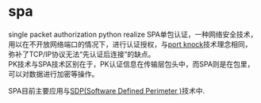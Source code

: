 # spa
single packet authorization python realize
SPA单包认证，一种网络安全技术，用以在不开放网络端口的情况下，进行认证授权，与[port knock](https://github.com/small-eight/portknock)技术理念相同，弥补了TCP/IP协议无法“先认证后连接”的缺点。<br>
PK技术与SPA技术区别在于，PK认证信息在传输层包头中，而SPA则是在包里，可以对数据进行加密等操作。<br>

SPA目前主要应用与[SDP(Software Defined Perimeter )](https://github.com/small-eight/SDP)技术中.
